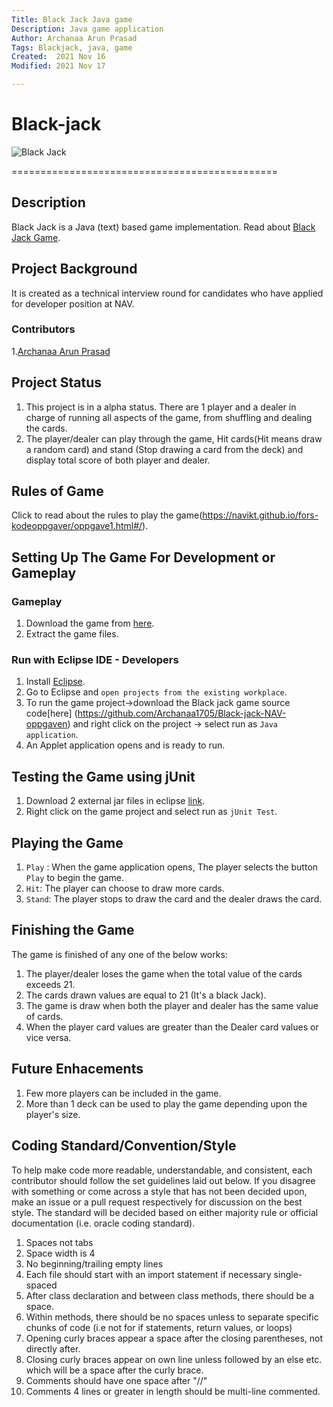 ```yaml
---
Title: Black Jack Java game
Description: Java game application
Author: Archanaa Arun Prasad
Tags: Blackjack, java, game
Created:  2021 Nov 16
Modified: 2021 Nov 17

---
```


# Black-jack

![](https://github.com/Archanaa1705/Black-jack/blob/main/image/cards.jpg "Black Jack")

==============================================


Description
-------------
Black Jack is a Java (text) based game implementation.
Read about [Black Jack Game](https://en.wikipedia.org/wiki/Blackjack).

Project Background
-------------
It is created as a technical interview round for candidates who have applied for developer position at NAV.


### Contributors ###

1.[Archanaa Arun Prasad](https://github.com/Archanaa1705)

Project Status
--------------
1.  This project is in a alpha status. There are 1 player and a dealer in charge of running all aspects of the game, from shuffling and dealing the cards.
2.  The player/dealer can play through the game, Hit cards(Hit means draw a random card) and stand (Stop drawing a card from the deck) and display total score of both player and dealer.

Rules of Game
-------------
Click to read about the rules to play the game(https://navikt.github.io/fors-kodeoppgaver/oppgave1.html#/).

Setting Up The Game For Development or Gameplay
-----------------------------------------------

### Gameplay
1. Download the game from [here](https://github.com/Archanaa1705/Black-jack-NAV-oppgaven).
2. Extract the game files.

### Run with Eclipse IDE - Developers
1. Install [Eclipse](http://www.eclipse.org/downloads).
2. Go to Eclipse and  `open projects from the existing workplace`.
3. To run the game project->download the Black jack game source code[here] (https://github.com/Archanaa1705/Black-jack-NAV-oppgaven) and right click on the project -> select run as `Java application`.
4.	An Applet application opens and is ready to run.

Testing the Game using jUnit
----------------------------

1. Download 2 external jar files in eclipse [link](https://github.com/junit-team/junit4/wiki/Download-and-Install).
2. Right click on the game project and select run as `jUnit Test`.

Playing the Game
----------------
1.  `Play` : When the game application opens, The player selects the button `Play` to begin the game.
2.  `Hit`: The player can choose to draw more cards.  
3.  `Stand`: The player stops to draw the card and the dealer draws the card.

Finishing the Game
------------------
The game is finished of any one of the below works:
1.  The player/dealer loses the game when the total value of the cards exceeds 21.
2.  The cards drawn values are equal to 21 (It's a black Jack).
3.  The game is draw when both the player and dealer has the same value of cards.
4.  When the player card values are greater than the Dealer card values or vice versa.

Future Enhacements
------------------
1.  Few more players can be included in the game.
2.  More than 1 deck can be used to play the game depending upon the player's size.


Coding Standard/Convention/Style
--------------------------------
To help make code more readable, understandable, and consistent, each
contributor should follow the set guidelines laid out below. If you disagree
with something or come across a style that has not been decided upon, make an
issue or a pull request respectively for discussion on the best style. The
standard will be decided based on either majority rule or official documentation
(i.e. oracle coding standard).

 1. Spaces not tabs
 1. Space width is 4
 1. No beginning/trailing empty lines
 1. Each file should start with an import statement if necessary single-spaced
 1. After class declaration and between class methods, there should be a space.
 1. Within methods, there should be no spaces unless to separate specific chunks
    of code (i.e not for if statements, return values, or loops)
 1. Opening curly braces appear a space after the closing parentheses, not
    directly after.
 1. Closing curly braces appear on own line unless followed by an else etc.
    which will be a space after the curly brace.
 1. Comments should have one space after "//"
 1. Comments 4 lines or greater in length should be multi-line commented.

